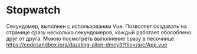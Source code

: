 # Stopwatch
Секундомер, выполнен с использованим Vue.
Позволяет создавать на странице сразу несколько секундомеров, каждый работает обособлено друг от друга.
Можно посмотреть выполнение сразу в песочнице https://codesandbox.io/s/dazzling-allen-dmcy3?file=/src/App.vue
